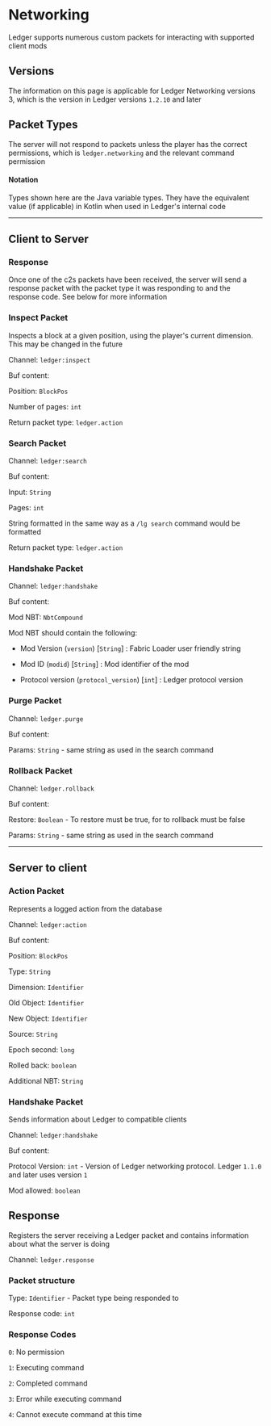 # Networking

Ledger supports numerous custom packets for interacting with supported client mods

## Versions

The information on this page is applicable for Ledger Networking versions 3, which is the version in Ledger versions `1.2.10` and later

## Packet Types

The server will not respond to packets unless the player has the correct permissions, which is `ledger.networking` and the relevant command permission

#### Notation
Types shown here are the Java variable types. They have the equivalent value (if applicable) in Kotlin when used in Ledger's internal code

---
## Client to Server

### Response

Once one of the c2s packets have been received, the server will send a response packet with the packet type it was responding to and the response code. See below for more information

### Inspect Packet

Inspects a block at a given position, using the player's current dimension. This may be changed in the future

Channel: `ledger:inspect`

Buf content:

Position: `BlockPos`

Number of pages: `int`

Return packet type: `ledger.action`

### Search Packet

Channel: `ledger:search`

Buf content:

Input: `String`

Pages: `int`

String formatted in the same way as a `/lg search` command would be formatted

Return packet type: `ledger.action`

### Handshake Packet

Channel: `ledger:handshake`

Buf content:

Mod NBT: `NbtCompound`

Mod NBT should contain the following:

- Mod Version (`version`) [`String`] : Fabric Loader user friendly string

- Mod ID (`modid`) [`String`] : Mod identifier of the mod

- Protocol version (`protocol_version`) [`int`] : Ledger protocol version

### Purge Packet

Channel: `ledger.purge`

Buf content:

Params: `String` - same string as used in the search command

### Rollback Packet

Channel: `ledger.rollback`

Buf content:

Restore: `Boolean` - To restore must be true, for to rollback must be false

Params: `String` - same string as used in the search command

---

## Server to client

### Action Packet

Represents a logged action from the database

Channel: `ledger:action`

Buf content:

Position: `BlockPos`

Type: `String`

Dimension: `Identifier`

Old Object: `Identifier`

New Object: `Identifier`

Source: `String`

Epoch second: `long`

Rolled back: `boolean`

Additional NBT: `String`

### Handshake Packet

Sends information about Ledger to compatible clients

Channel: `ledger:handshake`

Buf content:

Protocol Version: `int` - Version of Ledger networking protocol. Ledger `1.1.0` and later uses version `1`

Mod allowed: `boolean`

## Response

Registers the server receiving a Ledger packet and contains information about what the server is doing

Channel: `ledger.response`

### Packet structure

Type: `Identifier` - Packet type being responded to

Response code: `int`

### Response Codes

`0`: No permission

`1`: Executing command

`2`: Completed command

`3`: Error while executing command

`4`: Cannot execute command at this time

